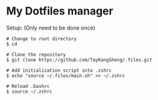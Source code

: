 # My Dotfiles manager

Setup: (Only need to be done once)
```
# Change to root directory
$ cd

# Clone the repository
$ git clone https://github.com/TayKangSheng/.files.git

# Add initialization script into .zshrc
$ echo "source ~/.files/main.sh" >> ~/.zshrc

# Reload .bashrc
$ source ~/.zshrc
```
